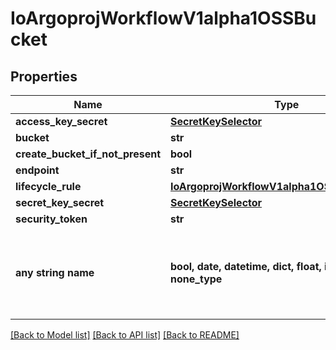 # IoArgoprojWorkflowV1alpha1OSSBucket


## Properties
Name | Type | Description | Notes
------------ | ------------- | ------------- | -------------
**access_key_secret** | [**SecretKeySelector**](SecretKeySelector.md) |  | [optional] 
**bucket** | **str** |  | [optional] 
**create_bucket_if_not_present** | **bool** |  | [optional] 
**endpoint** | **str** |  | [optional] 
**lifecycle_rule** | [**IoArgoprojWorkflowV1alpha1OSSLifecycleRule**](IoArgoprojWorkflowV1alpha1OSSLifecycleRule.md) |  | [optional] 
**secret_key_secret** | [**SecretKeySelector**](SecretKeySelector.md) |  | [optional] 
**security_token** | **str** |  | [optional] 
**any string name** | **bool, date, datetime, dict, float, int, list, str, none_type** | any string name can be used but the value must be the correct type | [optional]

[[Back to Model list]](../README.md#documentation-for-models) [[Back to API list]](../README.md#documentation-for-api-endpoints) [[Back to README]](../README.md)


